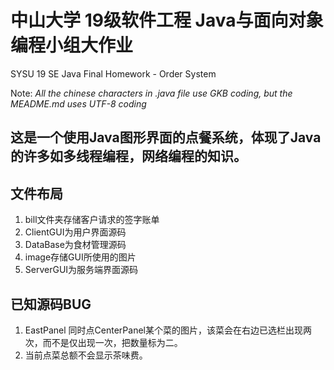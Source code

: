 # 中山大学 19级软件工程 Java与面向对象编程小组大作业

SYSU 19 SE Java Final Homework - Order System

Note:
*All the chinese characters in .java file use GKB coding, but the MEADME.md uses UTF-8 coding*

## 这是一个使用Java图形界面的点餐系统，体现了Java的许多如多线程编程，网络编程的知识。

## 文件布局

1. bill文件夹存储客户请求的签字账单
2. ClientGUI为用户界面源码
3. DataBase为食材管理源码
4. image存储GUI所使用的图片
5. ServerGUI为服务端界面源码

## 已知源码BUG

1. EastPanel 同时点CenterPanel某个菜的图片，该菜会在右边已选栏出现两次，而不是仅出现一次，把数量标为二。
2. 当前点菜总额不会显示茶味费。

